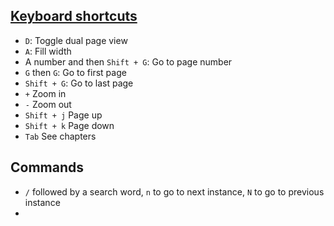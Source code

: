 ## [Keyboard shortcuts](https://defkey.com/zathura-shortcuts)
- ``D``: Toggle dual page view
- ``A``: Fill width
- A number and then ``Shift + G``: Go to page number
- ``G`` then ``G``: Go to first page
- ``Shift + G``: Go to last page
- `+` Zoom in
- `-` Zoom out
- `Shift + j` Page up
- `Shift + k` Page down
- `Tab` See chapters

## Commands
- ``/`` followed by a search word, ``n`` to go to next instance, ``N`` to go to previous instance
- 